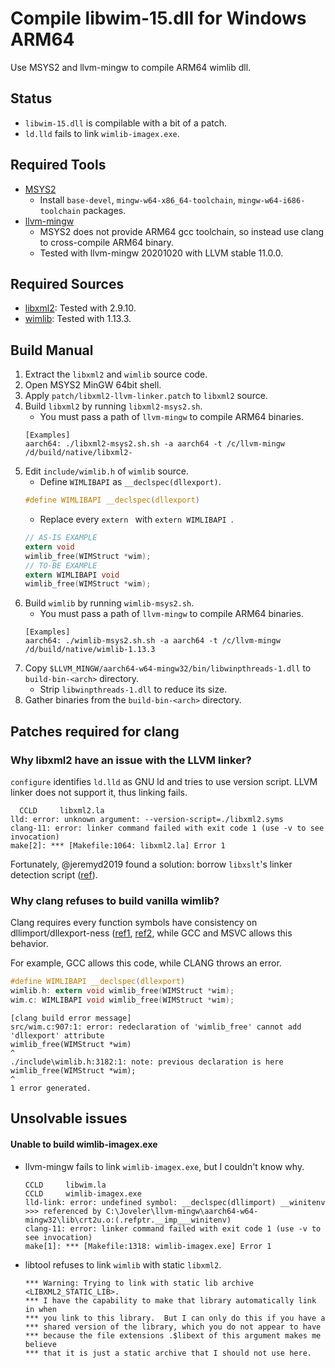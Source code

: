 # Compile libwim-15.dll for Windows ARM64

Use MSYS2 and llvm-mingw to compile ARM64 wimlib dll.

## Status

- `libwim-15.dll` is compilable with a bit of a patch.
- `ld.lld` fails to link `wimlib-imagex.exe`.

## Required Tools

- [MSYS2](https://www.msys2.org/)
    - Install `base-devel`, `mingw-w64-x86_64-toolchain`, `mingw-w64-i686-toolchain` packages.
- [llvm-mingw](https://github.com/mstorsjo/llvm-mingw)
    - MSYS2 does not provide ARM64 gcc toolchain, so instead use clang to cross-compile ARM64 binary.
    - Tested with llvm-mingw 20201020 with LLVM stable 11.0.0.

## Required Sources

- [libxml2](http://www.xmlsoft.org/downloads.html): Tested with 2.9.10.
- [wimlib](https://wimlib.net/downloads/index.html): Tested with 1.13.3.

## Build Manual

1. Extract the `libxml2` and `wimlib` source code.
1. Open MSYS2 MinGW 64bit shell.
1. Apply `patch/libxml2-llvm-linker.patch` to `libxml2` source.
1. Build `libxml2` by running `libxml2-msys2.sh`.
    - You must pass a path of `llvm-mingw` to compile ARM64 binaries.
    ```
    [Examples]
    aarch64: ./libxml2-msys2.sh.sh -a aarch64 -t /c/llvm-mingw /d/build/native/libxml2-
    ```
1. Edit `include/wimlib.h` of `wimlib` source.
    - Define `WIMLIBAPI` as `__declspec(dllexport)`.
    ```c
    #define WIMLIBAPI __declspec(dllexport)
    ```
    - Replace every `extern ` with `extern WIMLIBAPI `.
    ```c
    // AS-IS EXAMPLE
    extern void
    wimlib_free(WIMStruct *wim);
    // TO-BE EXAMPLE
    extern WIMLIBAPI void
    wimlib_free(WIMStruct *wim);
    ```
1. Build `wimlib` by running `wimlib-msys2.sh`.
    - You must pass a path of `llvm-mingw` to compile ARM64 binaries.
    ```
    [Examples]
    aarch64: ./wimlib-msys2.sh.sh -a aarch64 -t /c/llvm-mingw /d/build/native/wimlib-1.13.3
    ```
1. Copy `$LLVM_MINGW/aarch64-w64-mingw32/bin/libwinpthreads-1.dll` to `build-bin-<arch>` directory.
    - Strip `libwinpthreads-1.dll` to reduce its size.
1. Gather binaries from the `build-bin-<arch>` directory.

## Patches required for clang

### Why libxml2 have an issue with the LLVM linker?

`configure` identifies `ld.lld` as GNU ld and tries to use version script. LLVM linker does not support it, thus linking fails.

```
  CCLD     libxml2.la
lld: error: unknown argument: --version-script=./libxml2.syms
clang-11: error: linker command failed with exit code 1 (use -v to see invocation)
make[2]: *** [Makefile:1064: libxml2.la] Error 1
```

Fortunately, @jeremyd2019 found a solution: borrow `libxslt`'s linker detection script ([ref](https://github.com/msys2/CLANG-packages/issues/19)). 

### Why clang refuses to build vanilla wimlib?

Clang requires every function symbols have consistency on dllimport/dllexport-ness ([ref1](https://github.com/llvm-mirror/clang/blob/master/test/Sema/dllexport.c), [ref2](http://clang-developers.42468.n3.nabble.com/Latest-clang-shows-failure-in-redeclaration-with-dllimport-td4045316.html), while GCC and MSVC allows this behavior.

For example, GCC allows this code, while CLANG throws an error.

```c
#define WIMLIBAPI __declspec(dllexport)
wimlib.h: extern void wimlib_free(WIMStruct *wim);
wim.c: WIMLIBAPI void wimlib_free(WIMStruct *wim);
```

```
[clang build error message]
src/wim.c:907:1: error: redeclaration of 'wimlib_free' cannot add 'dllexport' attribute
wimlib_free(WIMStruct *wim)
^
./include\wimlib.h:3182:1: note: previous declaration is here
wimlib_free(WIMStruct *wim);
^
1 error generated.
```

## Unsolvable issues

#### Unable to build wimlib-imagex.exe
- llvm-mingw fails to link `wimlib-imagex.exe`, but I couldn't know why.
    ```
    CCLD     libwim.la
    CCLD     wimlib-imagex.exe
    lld-link: error: undefined symbol: __declspec(dllimport) __winitenv
    >>> referenced by C:\Joveler\llvm-mingw\aarch64-w64-mingw32\lib\crt2u.o:(.refptr.__imp___winitenv)
    clang-11: error: linker command failed with exit code 1 (use -v to see invocation)
    make[1]: *** [Makefile:1318: wimlib-imagex.exe] Error 1
    ```
- libtool refuses to link `wimlib` with static `libxml2`.
    ```
    *** Warning: Trying to link with static lib archive <LIBXML2_STATIC_LIB>.
    *** I have the capability to make that library automatically link in when
    *** you link to this library.  But I can only do this if you have a
    *** shared version of the library, which you do not appear to have
    *** because the file extensions .$libext of this argument makes me believe
    *** that it is just a static archive that I should not use here.
    ```
